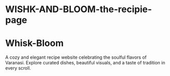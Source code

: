 # WISHK-AND-BLOOM-the-recipie-page
# Whisk-Bloom
A cozy and elegant recipe website celebrating the soulful flavors of Varanasi. Explore curated dishes, beautiful visuals, and a taste of tradition in every scroll.
